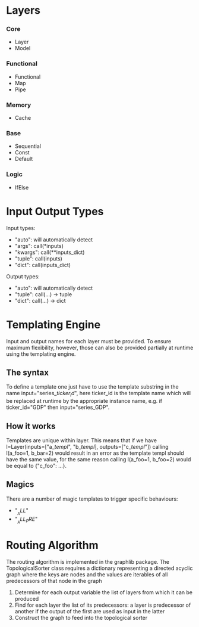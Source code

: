# Layers

### Core

* Layer
* Model

### Functional

* Functional
* Map
* Pipe

### Memory

* Cache

### Base

* Sequential
* Const
* Default

### Logic

* IfElse

# Input Output Types

Input types:
* "auto": will automatically detect
* "args": call(*inputs)
* "kwargs": call(**inputs_dict)
* "tuple": call(inputs)
* "dict": call(inputs_dict)

Output types:
* "auto": will automatically detect
* "tuple": call(...) -> tuple
* "dict": call(...) -> dict

# Templating Engine

Input and output names for each layer must be provided. To ensure maximum flexibility, however, those can also be 
provided partially at runtime using the templating engine.

## The syntax

To define a template one just have to use the template substring in the name input="series_$ticker_id$", here ticker_id is 
the template name which will be replaced at runtime by the appropriate instance name, e.g. if ticker_id="GDP" then 
input="series_GDP". 

## How it works

Templates are unique within layer. This means that if we have l=Layer(inputs=["a_$templ$", "b_$templ$], outputs=["c_$templ$"]) 
calling l(a_foo=1, b_bar=2) would result in an error as the template templ should have the same value, for the same reason
calling l(a_foo=1, b_foo=2) would be equal to {"c_foo": ...}. 

## Magics

There are a number of magic templates to trigger specific behaviours:
* "$__ALL$"
* "$__ALL_PRE$"

# Routing Algorithm

The routing algorithm is implemented in the graphlib package. The TopologicalSorter class requires a dictionary 
representing a directed acyclic graph where the keys are nodes and the values are iterables of all predecessors 
of that node in the graph
1. Determine for each output variable the list of layers from which it can be produced
2. Find for each layer the list of its predecessors: a layer is predecessor of another if the output of the first 
are used as input in the latter
3. Construct the graph to feed into the topological sorter





